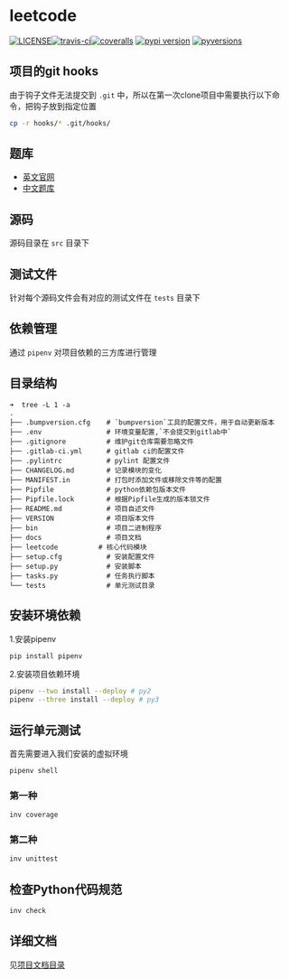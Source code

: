 # leetcode

[![LICENSE](https://img.shields.io/github/license/seekplum/leetcode.svg)](https://github.com/seekplum/leetcode/blob/master/LICENSE)[![travis-ci](https://travis-ci.org/seekplum/leetcode.svg?branch=master)](https://travis-ci.org/seekplum/leetcode)[![coveralls](https://coveralls.io/repos/github/seekplum/leetcode/badge.svg?branch=master)](https://coveralls.io/github/seekplum/leetcode?branch=master) [![pypi version](https://img.shields.io/pypi/v/leetcode.svg)](https://pypi.python.org/pypi/leetcode) [![pyversions](https://img.shields.io/pypi/pyversions/leetcode.svg)](https://pypi.python.org/pypi/leetcode)

## 项目的git hooks

由于钩子文件无法提交到 `.git` 中，所以在第一次clone项目中需要执行以下命令，把钩子放到指定位置

```bash
cp -r hooks/* .git/hooks/
```

## 题库

* [英文官网](https://leetcode.com/problemset/all/)
* [中文题库](https://leetcode-cn.com/problemset/all/)

## 源码

源码目录在 `src` 目录下

## 测试文件

针对每个源码文件会有对应的测试文件在 `tests` 目录下

## 依赖管理
通过 `pipenv` 对项目依赖的三方库进行管理

## 目录结构


```text
➜  tree -L 1 -a
.
├── .bumpversion.cfg    # `bumpversion`工具的配置文件，用于自动更新版本
├── .env                # 环境变量配置,`不会提交到gitlab中`
├── .gitignore          # 维护git仓库需要忽略文件
├── .gitlab-ci.yml      # gitlab ci的配置文件
├── .pylintrc           # pylint 配置文件
├── CHANGELOG.md        # 记录模块的变化
├── MANIFEST.in         # 打包时添加文件或移除文件等的配置
├── Pipfile             # python依赖包版本文件
├── Pipfile.lock        # 根据Pipfile生成的版本锁文件
├── README.md           # 项目自述文件
├── VERSION             # 项目版本文件
├── bin                 # 项目二进制程序
├── docs                # 项目文档
├── leetcode          # 核心代码模块
├── setup.cfg           # 安装配置文件
├── setup.py            # 安装脚本
├── tasks.py            # 任务执行脚本
└── tests               # 单元测试目录

```

## 安装环境依赖

1.安装pipenv

```bash
pip install pipenv
```

2.安装项目依赖环境

```bash
pipenv --two install --deploy # py2
pipenv --three install --deploy # py3
```

## 运行单元测试

首先需要进入我们安装的虚拟环境

```bash
pipenv shell
```

### 第一种

```bash
inv coverage
```

### 第二种

```bash
inv unittest
```

## 检查Python代码规范

```bash
inv check
```

## 详细文档

见[项目文档目录](docs/README.md)
